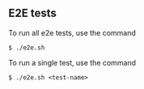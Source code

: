 E2E tests
---------

To run all e2e tests, use the command
```
$ ./e2e.sh
```

To run a single test, use the command
```
$ ./e2e.sh <test-name>
```

